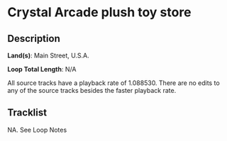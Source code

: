 # Crystal Arcade plush toy store

## Description

**Land(s)**: Main Street, U.S.A.

**Loop Total Length**: N/A

All source tracks have a playback rate of 1.088530. There are no edits to any of the source tracks besides the faster playback rate.

## Tracklist

NA. See Loop Notes

